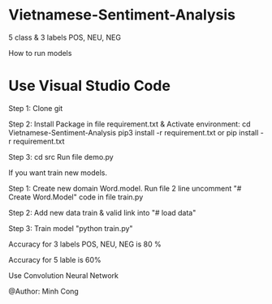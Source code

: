 # Vietnamese-Sentiment-Analysis
5 class &amp; 3 labels POS, NEU, NEG

How to run models

# Use Visual Studio Code
Step 1: Clone git 

Step 2: Install Package in file requirement.txt & Activate environment:
        cd Vietnamese-Sentiment-Analysis
        pip3 install -r requirement.txt
     or pip install -r requirement.txt

Step 3: cd src
        Run file demo.py

If you want train new models. 

Step 1: Create new domain Word.model. Run file 2 line uncomment "# Create Word.Model" code in file train.py

Step 2: Add new data train & valid link into "# load data"

Step 3: Train model "python train.py"

Accuracy for 3 labels POS, NEU, NEG is 80 %

Accuracy for 5 lable is 60%

Use Convolution Neural Network

@Author: Minh Cong
